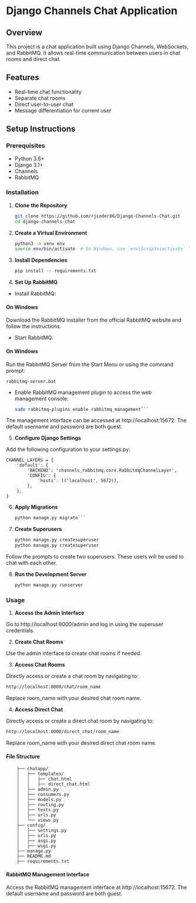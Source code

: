 # Django Channels Chat Application

## Overview

This project is a chat application built using Django Channels, WebSockets, and RabbitMQ. It allows real-time communication between users in chat rooms and direct chat.

## Features

- Real-time chat functionality
- Separate chat rooms
- Direct user-to-user chat
- Message differentiation for current user

## Setup Instructions

### Prerequisites

- Python 3.6+
- Django 3.1+
- Channels
- RabbitMQ

### Installation

1. **Clone the Repository**

   ```sh
   git clone https://github.com/rjcoder86/Django-Channels-Chat.git
   cd django-channels-chat
2. **Create a Virtual Environment**

    ```sh
    python3 -m venv env
    source env/bin/activate  # On Windows, use `env\Scripts\activate```
3. **Install Dependencies**

    ```sh
    pip install -r requirements.txt
4. **Set Up RabbitMQ**

- Install RabbitMQ:

#### On Windows
Download the RabbitMQ installer from the official RabbitMQ website and follow the instructions.

- Start RabbitMQ:

#### On Windows
Run the RabbitMQ Server from the Start Menu or using the command prompt:

    
    rabbitmq-server.bat

- Enable RabbitMQ management plugin to access the web    
management console:

    ```sh
    sudo rabbitmq-plugins enable rabbitmq_management```
The management interface can be accessed at http://localhost:15672. The default username and password are both guest.

5. **Configure Django Settings**

Add the following configuration to your settings.py:

    CHANNEL_LAYERS = {
        'default': {
            'BACKEND': 'channels_rabbitmq.core.RabbitmqChannelLayer',
            'CONFIG': {
                'hosts': [('localhost', 5672)],
            },
        },
    }

6. **Apply Migrations**

    ```sh
    python manage.py migrate```
7. **Create Superusers**

    ```sh
    python manage.py createsuperuser
    python manage.py createsuperuser
Follow the prompts to create two superusers. These users will be used to chat with each other.

8. **Run the Development Server**

    ```sh
    python manage.py runserver
    ```

### **Usage**

1. **Access the Admin Interface**

Go to http://localhost:8000/admin and log in using the superuser credentials.

2. **Create Chat Rooms**

Use the admin interface to create chat rooms if needed.

3. **Access Chat Rooms**

Directly access or create a chat room by navigating to:

```bash
http://localhost:8000/chat/room_name
```
Replace room_name with your desired chat room name.

4. **Access Direct Chat**

Directly access or create a direct chat room by navigating to:

```bash
http://localhost:8000/direct_chat/room_name
```
Replace room_name with your desired direct chat room name.

#### File Structure
```
    ├── chatapp/
    │   ├── templates/
    │   │   ├── chat.html
    │   │   ├── direct_chat.html
    │   ├── admin.py
    │   ├── consumers.py
    │   ├── models.py
    │   ├── routing.py
    │   ├── tests.py
    │   ├── urls.py
    │   └── views.py
    ├── config/
    │   ├── settings.py
    │   ├── urls.py
    │   ├── asgi.py
    │   ├── wsgi.py
    ├── manage.py
    ├── README.md
    ├── requirements.txt
```

#### RabbitMQ Management Interface
Access the RabbitMQ management interface at http://localhost:15672. The default username and password are both guest.

